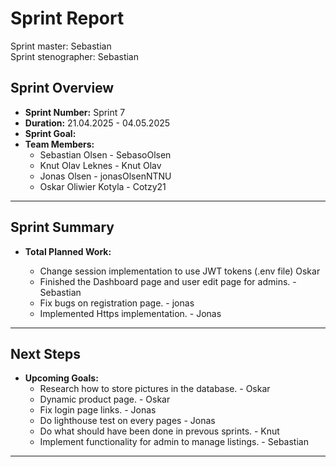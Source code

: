 # **Sprint Report**

Sprint master: Sebastian  
Sprint stenographer: Sebastian

## **Sprint Overview**

- **Sprint Number:** Sprint 7
- **Duration:** 21.04.2025 - 04.05.2025
- **Sprint Goal:**
- **Team Members:**
  - Sebastian Olsen - SebasoOlsen
  - Knut Olav Leknes - Knut Olav
  - Jonas Olsen - jonasOlsenNTNU
  - Oskar Oliwier Kotyla - Cotzy21

---

## **Sprint Summary**

- **Total Planned Work:**

  - Change session implementation to use JWT tokens (.env file) Oskar
  - Finished the Dashboard page and user edit page for admins. -Sebastian
  - Fix bugs on registration page. - jonas
  - Implemented Https implementation. - Jonas

---

## **Next Steps**

- **Upcoming Goals:**
  - Research how to store pictures in the database. - Oskar
  - Dynamic product page. - Oskar
  - Fix login page links. - Jonas
  - Do lighthouse test on every pages - Jonas
  - Do what should have been done in prevous sprints. - Knut
  - Implement functionality for admin to manage listings. - Sebastian

---
